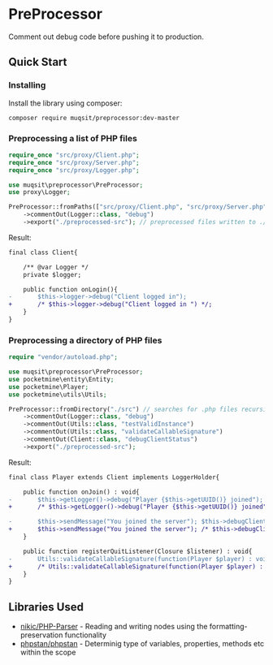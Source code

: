 # PreProcessor
Comment out debug code before pushing it to production.

## Quick Start

### Installing
Install the library using composer:
```
composer require muqsit/preprocessor:dev-master
```

### Preprocessing a list of PHP files
```php
require_once "src/proxy/Client.php";
require_once "src/proxy/Server.php";
require_once "src/proxy/Logger.php";

use muqsit\preprocessor\PreProcessor;
use proxy\Logger;

PreProcessor::fromPaths(["src/proxy/Client.php", "src/proxy/Server.php", "src/proxy/Logger.php"]) // files to preprocess
	->commentOut(Logger::class, "debug")
	->export("./preprocessed-src"); // preprocessed files written to ./preprocessed-src folder
```
Result:
```diff
final class Client{

	/** @var Logger */
	private $logger;

	public function onLogin(){
-		$this->logger->debug("Client logged in");
+		/* $this->logger->debug("Client logged in ") */;
	}
}
```

### Preprocessing a directory of PHP files
```php
require "vendor/autoload.php";

use muqsit\preprocessor\PreProcessor;
use pocketmine\entity\Entity;
use pocketmine\Player;
use pocketmine\utils\Utils;

PreProcessor::fromDirectory("./src") // searches for .php files recursively
	->commentOut(Logger::class, "debug")
	->commentOut(Utils::class, "testValidInstance")
	->commentOut(Utils::class, "validateCallableSignature")
	->commentOut(Client::class, "debugClientStatus")
	->export("./preprocessed-src");
```
Result:
```diff
final class Player extends Client implements LoggerHolder{

	public function onJoin() : void{
-		$this->getLogger()->debug("Player {$this->getUUID()} joined");
+		/* $this->getLogger()->debug("Player {$this->getUUID()} joined") */;

-		$this->sendMessage("You joined the server"); $this->debugClientStatus();
+		$this->sendMessage("You joined the server"); /* $this->debugClientStatus() */;
	}

	public function registerQuitListener(Closure $listener) : void{
-		Utils::validateCallableSignature(function(Player $player) : void{}, $listener);
+		/* Utils::validateCallableSignature(function(Player $player) : void{}, $listener) */;
	}
}
```

## Libraries Used
- [nikic/PHP-Parser](https://github.com/nikic/PHP-Parser/) - Reading and writing nodes using the formatting-preservation functionality
- [phpstan/phpstan](https://github.com/phpstan/phpstan) - Determinig type of variables, properties, methods etc within the scope
